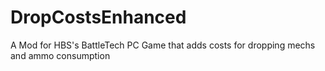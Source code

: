 # DropCostsEnhanced
A Mod for HBS's BattleTech PC Game that adds costs for dropping mechs and ammo consumption

